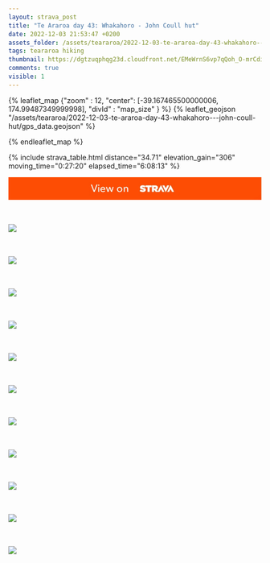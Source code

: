 ```yaml
---
layout: strava_post
title: "Te Araroa day 43: Whakahoro - John Coull hut"
date: 2022-12-03 21:53:47 +0200
assets_folder: /assets/teararoa/2022-12-03-te-araroa-day-43-whakahoro---john-coull-hut
tags: teararoa hiking
thumbnail: https://dgtzuqphqg23d.cloudfront.net/EMeWrnS6vp7qQoh_O-mrCdijeeoM0Z2LhzKLcysGaGs-1024x768.jpg
comments: true
visible: 1
---
```



{% leaflet_map {"zoom" : 12,
                  "center": [-39.167465500000006, 174.99487349999998],
                 "divId" : "map_size" } %}
    {% leaflet_geojson "/assets/teararoa/2022-12-03-te-araroa-day-43-whakahoro---john-coull-hut/gps_data.geojson" %}

{% endleaflet_map %}





{% include strava_table.html distance="34.71" elevation_gain="306" moving_time="0:27:20" elapsed_time="6:08:13" %}

[![](/assets/strava.jpg)](https://www.strava.com/activities/8221884493)


<br />

![](https://dgtzuqphqg23d.cloudfront.net/EMeWrnS6vp7qQoh_O-mrCdijeeoM0Z2LhzKLcysGaGs-1024x768.jpg)


<br />

![](https://dgtzuqphqg23d.cloudfront.net/92-ycr0DyWCVg-hL5CzjVd_0RsZo0WFbaUCvmFvSehE-1024x768.jpg)


<br />

![](https://dgtzuqphqg23d.cloudfront.net/fktJMZRIGlyddZh69fbaOG8ylbK1CYhG_kDVqe3DYEo-768x1024.jpg)


<br />

![](https://dgtzuqphqg23d.cloudfront.net/mmtmQ6lfa473Kt80OQC0u005rwa4tj5dO3yZo7J4LIs-1024x768.jpg)


<br />

![](https://dgtzuqphqg23d.cloudfront.net/nIdffc8zUcfLbjS2IDJnMocAVz393LZTMOqmCZGafdc-768x1024.jpg)


<br />

![](https://dgtzuqphqg23d.cloudfront.net/HRpkICKAw0foDC5Hk_v609dfMblSV4pBEedghoYoHeY-768x1024.jpg)


<br />

![](https://dgtzuqphqg23d.cloudfront.net/5pyS4-OyUrJ8wxVj8ZZ1SMktAUKX0EtTbQKpBbWWwn8-1024x768.jpg)


<br />

![](https://dgtzuqphqg23d.cloudfront.net/IkZQ4iVOllJkzS0w3yC6RKAe5KUESmWx_pp0wsFdoUA-1024x768.jpg)


<br />

![](https://dgtzuqphqg23d.cloudfront.net/-kkHjLufmBmeCpA79Ywu_3futqFTJ6Gvo0ndSeqJtXs-768x1024.jpg)


<br />

![](https://dgtzuqphqg23d.cloudfront.net/SIkn0dVWzCn3P4mSQa5B7BOMYEVaUGr1wBqb_MwoYvg-1024x768.jpg)


<br />

![](https://dgtzuqphqg23d.cloudfront.net/zHwheXH28WLniclU1xnevkbKYBLdyYdXSxEnlgH-72U-1024x768.jpg)

